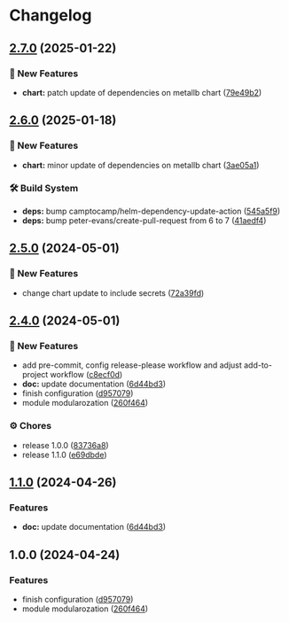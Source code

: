 # Changelog

## [2.7.0](https://github.com/GersonRS/modern-gitops-stack-module-metallb/compare/v2.6.0...v2.7.0) (2025-01-22)


### 🚀 New Features

* **chart:** patch update of dependencies on metallb chart ([79e49b2](https://github.com/GersonRS/modern-gitops-stack-module-metallb/commit/79e49b278479256882e2f2d5f4d621073572206e))

## [2.6.0](https://github.com/GersonRS/modern-gitops-stack-module-metallb/compare/v2.5.0...v2.6.0) (2025-01-18)


### 🚀 New Features

* **chart:** minor update of dependencies on metallb chart ([3ae05a1](https://github.com/GersonRS/modern-gitops-stack-module-metallb/commit/3ae05a19b5657261e0c25971f3430b3a19abed66))


### 🛠️ Build System

* **deps:** bump camptocamp/helm-dependency-update-action ([545a5f9](https://github.com/GersonRS/modern-gitops-stack-module-metallb/commit/545a5f924d9ff06bfaa4c1c86e2fe9ca13ae863f))
* **deps:** bump peter-evans/create-pull-request from 6 to 7 ([41aedf4](https://github.com/GersonRS/modern-gitops-stack-module-metallb/commit/41aedf4eafd3608b42f03c906f334212411e1def))

## [2.5.0](https://github.com/GersonRS/modern-gitops-stack-module-metallb/compare/v2.4.0...v2.5.0) (2024-05-01)


### 🚀 New Features

* change chart update to include secrets ([72a39fd](https://github.com/GersonRS/modern-gitops-stack-module-metallb/commit/72a39fd85141065f4f57b45656f185a9bae3c9b5))

## [2.4.0](https://github.com/GersonRS/modern-gitops-stack-module-metallb/compare/v2.3.0...v2.4.0) (2024-05-01)


### 🚀 New Features

* add pre-commit, config release-please workflow and adjust add-to-project workflow ([c8ecf0d](https://github.com/GersonRS/modern-gitops-stack-module-metallb/commit/c8ecf0d7084d38c03f5e45a01eb395fa4042f1da))
* **doc:** update documentation ([6d44bd3](https://github.com/GersonRS/modern-gitops-stack-module-metallb/commit/6d44bd37b16a548bd373e8a77e1d56ba2d841a9e))
* finish configuration ([d957079](https://github.com/GersonRS/modern-gitops-stack-module-metallb/commit/d9570790e4513c2e42a9f37a768a10c1a16eb97a))
* module modularozation ([260f464](https://github.com/GersonRS/modern-gitops-stack-module-metallb/commit/260f4645b35bde180f880a323ee9cfeeddee7fb6))


### ⚙️ Chores

* release 1.0.0 ([83736a8](https://github.com/GersonRS/modern-gitops-stack-module-metallb/commit/83736a8c2577924b5af5111a9193165246cf6701))
* release 1.1.0 ([e69dbde](https://github.com/GersonRS/modern-gitops-stack-module-metallb/commit/e69dbdefb4b77f347497673671297eba22755d29))

## [1.1.0](https://github.com/GersonRS/modern-gitops-stack-module-metallb/compare/v1.0.0...v1.1.0) (2024-04-26)


### Features

* **doc:** update documentation ([6d44bd3](https://github.com/GersonRS/modern-gitops-stack-module-metallb/commit/6d44bd37b16a548bd373e8a77e1d56ba2d841a9e))

## 1.0.0 (2024-04-24)


### Features

* finish configuration ([d957079](https://github.com/GersonRS/modern-gitops-stack-module-metallb/commit/d9570790e4513c2e42a9f37a768a10c1a16eb97a))
* module modularozation ([260f464](https://github.com/GersonRS/modern-gitops-stack-module-metallb/commit/260f4645b35bde180f880a323ee9cfeeddee7fb6))
